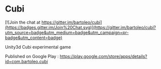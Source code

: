 Cubi
====

[![Join the chat at https://gitter.im/bartoleo/cubi](https://badges.gitter.im/Join%20Chat.svg)](https://gitter.im/bartoleo/cubi?utm_source=badge&utm_medium=badge&utm_campaign=pr-badge&utm_content=badge)

Unity3d Cubi experimental game

Published on Google Play : https://play.google.com/store/apps/details?id=com.bartoleo.cubi
